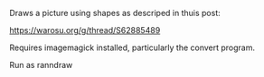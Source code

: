 Draws a picture using shapes as descriped in thuis post:

https://warosu.org/g/thread/S62885489

Requires imagemagick installed, particularly the convert program.

Run as ranndraw <iterations> <source> <destination>
